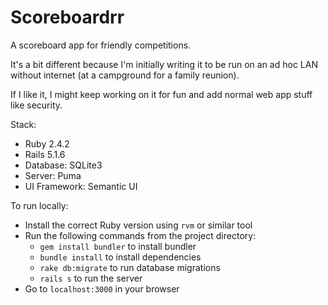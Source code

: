 # Scoreboardrr

A scoreboard app for friendly competitions.

It's a bit different because I'm initially writing it to be run on an ad hoc LAN without internet (at a campground for a family reunion).

If I like it, I might keep working on it for fun and add normal web app stuff like security.

Stack:
* Ruby 2.4.2
* Rails 5.1.6
* Database: SQLite3
* Server: Puma
* UI Framework: Semantic UI

To run locally:
* Install the correct Ruby version using `rvm` or similar tool
* Run the following commands from the project directory:
  * `gem install bundler` to install bundler
  * `bundle install` to install dependencies
  * `rake db:migrate` to run database migrations
  * `rails s` to run the server
* Go to `localhost:3000` in your browser
